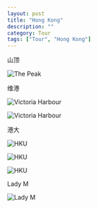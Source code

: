 ```yaml
---
layout: post
title: "Hong Kong"
description: ""
category: Tour
tags: ["Tour", "Hong Kong"]
---
```


山顶

![The Peak](http://ofsstj8tb.bkt.clouddn.com/image/hongkong/3.jpg)

维港

![Victoria Harbour](http://ofsstj8tb.bkt.clouddn.com/image/hongkong/4.jpg)

![Victoria Harbour](http://ofsstj8tb.bkt.clouddn.com/image/hongkong/5.jpg)

港大

![HKU](http://ofsstj8tb.bkt.clouddn.com/image/hongkong/1.jpg)

![HKU](http://ofsstj8tb.bkt.clouddn.com/image/hongkong/2.jpg)

![HKU](http://ofsstj8tb.bkt.clouddn.com/image/hongkong/6.jpg)

Lady M

![Lady M](http://ofsstj8tb.bkt.clouddn.com/image/hongkong/0.jpg)
